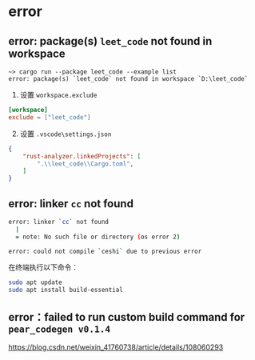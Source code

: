 # error

## error: package(s) `leet_code` not found in workspace

```
~> cargo run --package leet_code --example list
error: package(s) `leet_code` not found in workspace `D:\leet_code`
```

1. 设置 `workspace.exclude`

```toml
[workspace]
exclude = ["leet_code"]
```

2. 设置 `.vscode\settings.json`

```json
{
    "rust-analyzer.linkedProjects": [
        ".\\leet_code\\Cargo.toml",
    ]
}
```



## error: linker `cc` not found

```sh
error: linker `cc` not found
  |
  = note: No such file or directory (os error 2)

error: could not compile `ceshi` due to previous error
```

在终端执行以下命令：

```sh
sudo apt update
sudo apt install build-essential
```

## error：failed to run custom build command for `pear_codegen v0.1.4`

https://blog.csdn.net/weixin_41760738/article/details/108060293